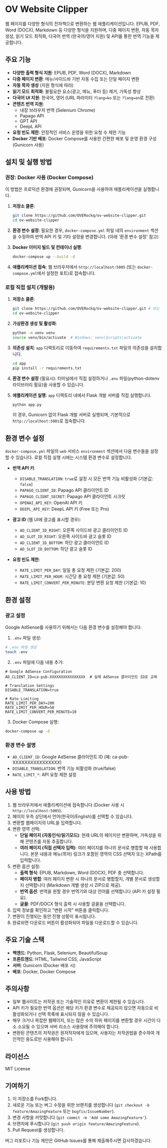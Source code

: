 # OV Website Clipper

웹 페이지를 다양한 형식의 전자책으로 변환하는 웹 애플리케이션입니다. EPUB, PDF, Word (DOCX), Markdown 등 다양한 형식을 지원하며, 다중 페이지 변환, 자동 목차 생성, 읽기 모드 최적화, 다국어 번역 (한국어/영어 지원) 및 API를 통한 번역 기능을 제공합니다.

## 주요 기능

- **다양한 출력 형식 지원**: EPUB, PDF, Word (DOCX), Markdown
- **다중 페이지 변환**: 메뉴/사이드바 기반 자동 수집 또는 단일 페이지 변환
- **자동 목차 생성** (지원 형식에 따라)
- **읽기 모드 최적화**: 불필요한 요소(광고, 메뉴, 푸터 등) 제거, 가독성 향상
- **다국어 UI 지원**: 한국어, 영어 (URL 파라미터 `?lang=ko` 또는 `?lang=en`로 전환)
- **콘텐츠 번역 지원**:
  - 내장 브라우저 번역 (Selenium Chrome)
  - Papago API
  - GPT API
  - DeepL API
- **요청 빈도 제한**: 안정적인 서비스 운영을 위한 요청 수 제한 기능
- **Docker 기반 배포**: Docker Compose를 사용한 간편한 배포 및 운영 환경 구성 (Gunicorn 사용)

## 설치 및 실행 방법

### 권장: Docker 사용 (Docker Compose)

이 방법은 프로덕션 환경에 권장되며, Gunicorn을 사용하여 애플리케이션을 실행합니다.

1.  **저장소 클론**:
    ```bash
    git clone https://github.com/OVERockq/ov-website-clipper.git
    cd ov-website-clipper
    ```

2.  **환경 변수 설정**:
    필요한 경우, `docker-compose.yml` 파일 내의 `environment` 섹션을 수정하여 번역 API 키 및 기타 설정을 변경합니다. (아래 '환경 변수 설정' 참고)

3.  **Docker 이미지 빌드 및 컨테이너 실행**:
    ```bash
    docker-compose up --build -d
    ```

4.  **애플리케이션 접속**:
    웹 브라우저에서 `http://localhost:5005` (또는 `docker-compose.yml`에서 설정한 포트)로 접속합니다.

### 로컬 직접 설치 (개발용)

1.  **저장소 클론**:
    ```bash
    git clone https://github.com/OVERockq/ov-website-clipper.git # 또는 개인 fork 경로
    cd ov-website-clipper
    ```

2.  **가상환경 생성 및 활성화**:
    ```bash
    python -m venv venv
    source venv/bin/activate  # Windows: venv\Scripts\activate
    ```

3.  **의존성 설치**:
    `app` 디렉토리로 이동하여 `requirements.txt` 파일의 의존성을 설치합니다.
    ```bash
    cd app
    pip install -r requirements.txt
    ```

4.  **환경 변수 설정** (필요시):
    터미널에서 직접 설정하거나 `.env` 파일(python-dotenv 라이브러리 필요)을 사용할 수 있습니다.

5.  **애플리케이션 실행**:
    `app` 디렉토리 내에서 Flask 개발 서버를 직접 실행합니다.
    ```bash
    python app.py
    ```
    이 경우, Gunicorn 없이 Flask 개발 서버로 실행되며, 기본적으로 `http://localhost:5001`로 접속합니다.

## 환경 변수 설정

`docker-compose.yml` 파일의 `web` 서비스 `environment` 섹션에서 다음 변수들을 설정할 수 있습니다. 로컬 직접 실행 시에는 시스템 환경 변수로 설정합니다.

- **번역 API 키**:
  - `DISABLE_TRANSLATION`: `true`로 설정 시 모든 번역 기능 비활성화 (기본값: `false`)
  - `PAPAGO_CLIENT_ID`: Papago API 클라이언트 ID
  - `PAPAGO_CLIENT_SECRET`: Papago API 클라이언트 시크릿
  - `OPENAI_API_KEY`: OpenAI API 키
  - `DEEPL_API_KEY`: DeepL API 키 (Free 또는 Pro)

- **광고 ID** (웹 UI에 광고를 표시할 경우):
  - `AD_CLIENT_ID_RIGHT`: 오른쪽 사이드바 광고 클라이언트 ID
  - `AD_SLOT_ID_RIGHT`: 오른쪽 사이드바 광고 슬롯 ID
  - `AD_CLIENT_ID_BOTTOM`: 하단 광고 클라이언트 ID
  - `AD_SLOT_ID_BOTTOM`: 하단 광고 슬롯 ID

- **요청 빈도 제한**:
  - `RATE_LIMIT_PER_DAY`: 일일 총 요청 제한 (기본값: 200)
  - `RATE_LIMIT_PER_HOUR`: 시간당 총 요청 제한 (기본값: 50)
  - `RATE_LIMIT_CONVERT_PER_MINUTE`: 분당 변환 요청 제한 (기본값: 10)

## 환경 설정

### 광고 설정
Google AdSense를 사용하기 위해서는 다음 환경 변수를 설정해야 합니다:

1. `.env` 파일 생성:
```bash
# .env 파일 생성
touch .env
```

2. `.env` 파일에 다음 내용 추가:
```env
# Google AdSense Configuration
AD_CLIENT_ID=ca-pub-XXXXXXXXXXXXXXXX  # 실제 AdSense 클라이언트 ID로 교체

# Translation Settings
DISABLE_TRANSLATION=true

# Rate Limiting
RATE_LIMIT_PER_DAY=200
RATE_LIMIT_PER_HOUR=50
RATE_LIMIT_CONVERT_PER_MINUTE=10
```

3. Docker Compose 실행:
```bash
docker-compose up -d
```

### 환경 변수 설명
- `AD_CLIENT_ID`: Google AdSense 클라이언트 ID (예: ca-pub-XXXXXXXXXXXXXXXX)
- `DISABLE_TRANSLATION`: 번역 기능 비활성화 (true/false)
- `RATE_LIMIT_*`: API 요청 제한 설정

## 사용 방법

1.  웹 브라우저에서 애플리케이션에 접속합니다 (Docker 사용 시 `http://localhost:5005`).
2.  페이지 우측 상단에서 언어(한국어/English)를 선택할 수 있습니다.
3.  변환할 웹페이지의 URL을 입력합니다.
4.  변환 영역 선택:
    - **단일 페이지 (자동인식/읽기모드)**: 현재 URL의 페이지만 변환하며, 가독성을 위해 콘텐츠를 자동 추출합니다.
    - **여러 페이지 (직접 선택자 입력)**: 여러 페이지를 하나의 문서로 병합할 때 사용합니다. 본문 내용과 메뉴(목차) 링크가 포함된 영역의 CSS 선택자 또는 XPath를 입력합니다.
5.  변환 옵션 설정:
    - **출력 형식**: EPUB, Markdown, Word (DOCX), PDF 중 선택합니다.
    - **페이지 병합**: 여러 페이지 변환 시 하나의 문서로 병합할지, 개별 문서로 생성할지 선택합니다 (Markdown 개별 생성 시 ZIP으로 제공).
    - **번역 옵션**: 번역을 원할 경우 번역기와 대상 언어를 선택합니다 (API 키 설정 필요).
    - **글꼴**: PDF/DOCX 형식 출력 시 사용할 글꼴을 선택합니다.
6.  입력 정보를 확인하고 "변환 시작" 버튼을 클릭합니다.
7.  변환이 진행되는 동안 진행 상황이 표시됩니다.
8.  완료되면 다운로드 버튼이 활성화되어 파일을 다운로드할 수 있습니다.

## 주요 기술 스택

- **백엔드**: Python, Flask, Selenium, BeautifulSoup
- **프론트엔드**: HTML, Tailwind CSS, JavaScript
- **서버**: Gunicorn (Docker 배포 시)
- **배포**: Docker, Docker Compose

## 주의사항

- 일부 웹사이트는 저작권 또는 기술적인 이유로 변환이 제한될 수 있습니다.
- API 키가 필요한 번역 옵션은 해당 키가 환경 변수로 제공되지 않으면 자동으로 비활성화되거나 선택 목록에 표시되지 않을 수 있습니다.
- 매우 크거나 복잡한 웹페이지, 또는 많은 수의 하위 페이지를 변환할 경우 시간이 다소 소요될 수 있으며 서버 리소스 사용량에 주의해야 합니다.
- 변환된 콘텐츠의 저작권은 원저작자에게 있으며, 사용자는 저작권법을 준수하여 개인적인 용도로만 사용해야 합니다.

## 라이선스

MIT License

## 기여하기

1.  이 저장소를 Fork합니다.
2.  새로운 기능 또는 버그 수정을 위한 브랜치를 생성합니다 (`git checkout -b feature/AmazingFeature` 또는 `bugfix/IssueNumber`).
3.  변경 사항을 커밋합니다 (`git commit -m 'Add some AmazingFeature'`).
4.  브랜치에 푸시합니다 (`git push origin feature/AmazingFeature`).
5.  Pull Request를 생성합니다.

버그 리포트나 기능 제안은 GitHub Issues를 통해 제출해주시면 감사하겠습니다. 
